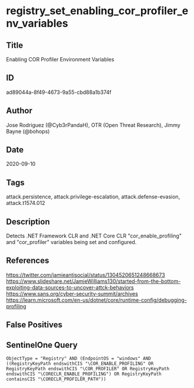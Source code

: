 # registry_set_enabling_cor_profiler_env_variables

## Title
Enabling COR Profiler Environment Variables

## ID
ad89044a-8f49-4673-9a55-cbd88a1b374f

## Author
Jose Rodriguez (@Cyb3rPandaH), OTR (Open Threat Research), Jimmy Bayne (@bohops)

## Date
2020-09-10

## Tags
attack.persistence, attack.privilege-escalation, attack.defense-evasion, attack.t1574.012

## Description
Detects .NET Framework CLR and .NET Core CLR "cor_enable_profiling" and "cor_profiler" variables being set and configured.

## References
https://twitter.com/jamieantisocial/status/1304520651248668673
https://www.slideshare.net/JamieWilliams130/started-from-the-bottom-exploiting-data-sources-to-uncover-attck-behaviors
https://www.sans.org/cyber-security-summit/archives
https://learn.microsoft.com/en-us/dotnet/core/runtime-config/debugging-profiling

## False Positives


## SentinelOne Query
```
ObjectType = "Registry" AND (EndpointOS = "windows" AND ((RegistryKeyPath endswithCIS "\COR_ENABLE_PROFILING" OR RegistryKeyPath endswithCIS "\COR_PROFILER" OR RegistryKeyPath endswithCIS "\CORECLR_ENABLE_PROFILING") OR RegistryKeyPath containsCIS "\CORECLR_PROFILER_PATH"))

```